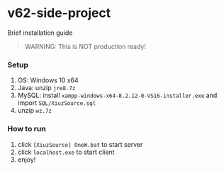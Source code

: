 # v62-side-project
Brief installation guide

> WARNING: This is NOT production ready!

### Setup
1. OS: Windows 10 x64
2. Java: unzip `jre8.7z`
3. MySQL: install `xampp-windows-x64-8.2.12-0-VS16-installer.exe` and import `SQL/XiuzSource.sql`
4. unzip `wz.7z`

### How to run
1. click `[XiuzSource] OneW.bat` to start server
2. click `localhost.exe` to start client
3. enjoy!
